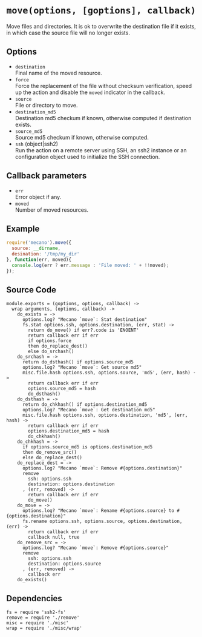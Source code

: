 
# `move(options, [goptions], callback)`

Move files and directories. It is ok to overwrite the destination file if it
exists, in which case the source file will no longer exists.

## Options

*   `destination`   
    Final name of the moved resource.   
*   `force`   
    Force the replacement of the file without checksum verification, speed up
    the action and disable the `moved` indicator in the callback.   
*   `source`   
    File or directory to move.   
*   `destination_md5`   
    Destination md5 checkum if known, otherwise computed if destination
    exists.   
*   `source_md5`   
    Source md5 checkum if known, otherwise computed.   
*   `ssh` (object|ssh2)   
    Run the action on a remote server using SSH, an ssh2 instance or an
    configuration object used to initialize the SSH connection.   

## Callback parameters

*   `err`   
    Error object if any.   
*   `moved`   
    Number of moved resources.   

## Example

```js
require('mecano').move({
  source: __dirname,
  desination: '/tmp/my_dir'
}, function(err, moved){
  console.log(err ? err.message : 'File moved: ' + !!moved);
});
```

## Source Code

    module.exports = (goptions, options, callback) ->
      wrap arguments, (options, callback) ->
        do_exists = ->
          options.log? "Mecano `move`: Stat destination"
          fs.stat options.ssh, options.destination, (err, stat) ->
            return do_move() if err?.code is 'ENOENT'
            return callback err if err
            if options.force
            then do_replace_dest()
            else do_srchash()
        do_srchash = ->
          return do_dsthash() if options.source_md5
          options.log? "Mecano `move`: Get source md5"
          misc.file.hash options.ssh, options.source, 'md5', (err, hash) ->
            return callback err if err
            options.source_md5 = hash
            do_dsthash()
        do_dsthash = ->
          return do_chkhash() if options.destination_md5
          options.log? "Mecano `move`: Get destination md5"
          misc.file.hash options.ssh, options.destination, 'md5', (err, hash) ->
            return callback err if err
            options.destination_md5 = hash
            do_chkhash()
        do_chkhash = ->
          if options.source_md5 is options.destination_md5
          then do_remove_src()
          else do_replace_dest()
        do_replace_dest = ->
          options.log? "Mecano `move`: Remove #{options.destination}"
          remove
            ssh: options.ssh
            destination: options.destination
          , (err, removed) ->
            return callback err if err
            do_move()
        do_move = ->
          options.log? "Mecano `move`: Rename #{options.source} to #{options.destination}"
          fs.rename options.ssh, options.source, options.destination, (err) ->
            return callback err if err
            callback null, true
        do_remove_src = ->
          options.log? "Mecano `move`: Remove #{options.source}"
          remove
            ssh: options.ssh
            destination: options.source
          , (err, removed) ->
            callback err
        do_exists()

## Dependencies

    fs = require 'ssh2-fs'
    remove = require './remove'
    misc = require './misc'
    wrap = require './misc/wrap'






